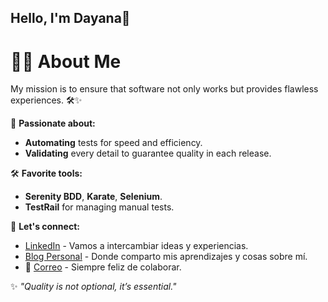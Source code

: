 ## Hello, I'm Dayana👋

# 👩‍💻 About Me

My mission is to ensure that software not only works but provides flawless experiences. 🛠️✨

🌟 **Passionate about:**
- **Automating** tests for speed and efficiency.
- **Validating** every detail to guarantee quality in each release.

🛠️ **Favorite tools:**
- **Serenity BDD**, **Karate**, **Selenium**.
- **TestRail** for managing manual tests.

🔗 **Let's connect:**
- [LinkedIn](https://www.linkedin.com/in/dayana-c%C3%B3rdoba-132b23144) - Vamos a intercambiar ideas y experiencias.
- [Blog Personal](https://five-scourge-a4e.notion.site/Hola-soy-Dayana-959e507caa124c56aa4b3fda026110c1) - Donde comparto mis aprendizajes y cosas sobre mí.
- 📧 [Correo](Dayanacordoba1002.dc@gmail.com) - Siempre feliz de colaborar.

✨ *"Quality is not optional, it’s essential."*
